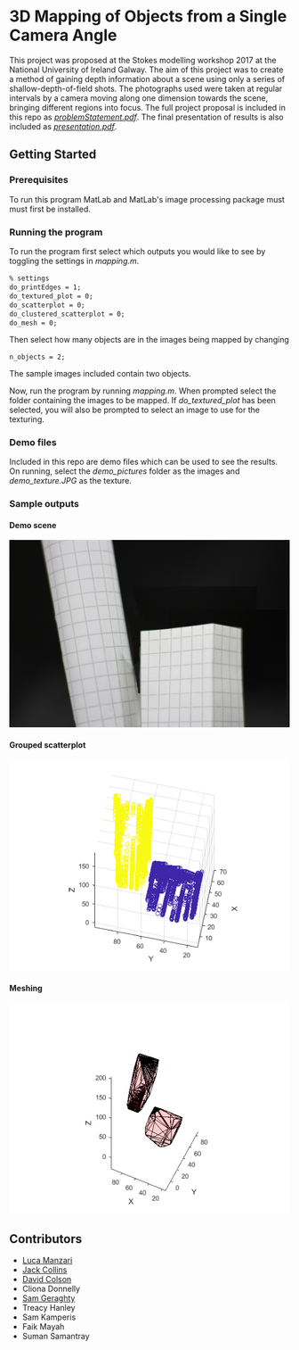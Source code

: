 # 3D Mapping of Objects from a Single Camera Angle

This project was proposed at the Stokes modelling workshop 2017 at the National University of Ireland Galway. The aim of this project was to create a method of gaining depth information about a scene using only a series of shallow-depth-of-field shots. The photographs used were taken at regular intervals by a camera moving along one dimension towards the scene, bringing different regions into focus. The full project proposal is included in this repo as [*problemStatement.pdf*](problemStatement.pdf). The final presentation of results is also included as [*presentation.pdf*](presentation.pdf).

## Getting Started

### Prerequisites

To run this program MatLab and MatLab's image processing package must must first be installed.

### Running the program

To run the program first select which outputs you would like to see by toggling the settings in *mapping.m*.
```
% settings
do_printEdges = 1;
do_textured_plot = 0;
do_scatterplot = 0;
do_clustered_scatterplot = 0;
do_mesh = 0;
```

Then select how many objects are in the images being mapped by changing
```
n_objects = 2;
```
The sample images included contain two objects.

Now, run the program by running *mapping.m*. When prompted select the folder containing the images to be mapped. If *do_textured_plot* has been selected, you will also be prompted to select an image to use for the texturing.

### Demo files

Included in this repo are demo files which can be used to see the results. On running, select the *demo_pictures* folder as the images and *demo_texture.JPG* as the texture.

### Sample outputs

#### Demo scene
![demo texture](demo_texture.JPG)

#### Grouped scatterplot
![grouped scatterplot output](grouped_scatterplot.png)

#### Meshing
![object meshing](meshing.png)

## Contributors
* [Luca Manzari](https://github.com/luke-skywalker)
* [Jack Collins](https://github.com/jackmpcollins)
* [David Colson](https://github.com/DavidColson)
* Cliona Donnelly
* [Sam Geraghty](https://github.com/diphazi)
* Treacy Hanley
* Sam Kamperis
* Faik Mayah
* Suman Samantray
